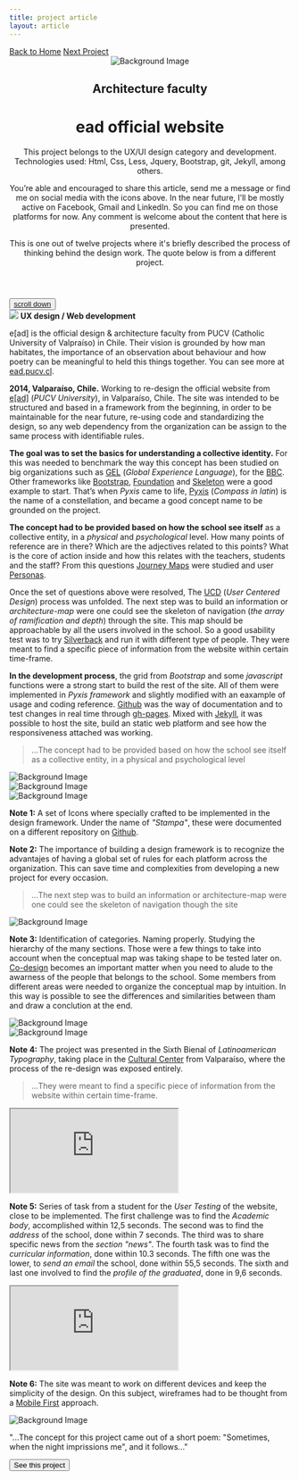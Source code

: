 ```yaml
---
title: project article
layout: article
---
```


<div class="codrops-top clearfix">
	<div class='container'>
	<span class="left"><a class="" href="{{site.baseurl}}/index"><span>Back to Home</span></a>
	</span>
	<span class="right"><a class="" href="{{site.baseurl}}/yo-hubiera-o-hubiese-amado"><span>Next Project</span></a></span>
	</div>
</div>
<header class="header">
	<div class="bg-img"><img src="{{ site.baseurl }}/assets/img/ead/ead-head-f2.jpg" alt="Background Image" /></div>
	<div class='container table-display'>
		<h2 class=''>Architecture faculty</h2>
		<div class="title">
			<h1 class='project-title'>ead official website</h1>
			<div class='row'>
				<div class='col-md-3 d-sm-none d-md-block d-lg-block d-none not-hidden'>
					<div class='icons-intro'>
						<i class='icon-screen1'></i>
					</div>
				<p class="subline">This project belongs to the UX/UI design category and development. Technologies used: Html, Css, Less, Jquery, Bootstrap, git, Jekyll, among others.</p>
				</div>
				<div class='col-md-6 col-sm-12 cols-xs-12 not-hidden'>
					<div class='icons-intro'>
						<a href='#' onclick="window.open('https://www.facebook.com/sharer/sharer.php?u='+encodeURIComponent(location.href), 'facebook-share-dialog', 'width=600,height=600'); return false;"><i class='icon-facebook1 link'></i></a>
						<a href="https://mail.google.com/mail/?view=cm&fs=1&to=fugitloop@gmail.com&su=Hi&body=My name is..." onclick="javascript:window.open(this.href,'', 'menubar=no,toolbar=no,resizable=yes,scrollbars=yes,height=600,width=600');return false;"><i class='icon-googleplus link'></i></a>
						<a href="javascript:void(0)" onclick="window.open( 'https://www.linkedin.com/in/juanantoniogodoyberner/', 'sharer', 'toolbar=0, status=0, width=600, height=600');return false;" title="Linkedin"><i class='icon-linkedin1 link'></i></a>
					</div>
				<p class="subline">You’re able and encouraged to share this article, send me a message or find me on social media with the icons above. In the near future, I’ll be mostly active on Facebook, Gmail and LinkedIn. So you can find me on those platforms for now. Any comment is welcome about the content that here is presented.</p>
				</div>
				<div class='col-md-3 d-sm-none d-md-block d-lg-block d-none not-hidden'>
					<div class='icons-intro'>
						<i class='icon-book-open'></i>
					</div>
				<p class="subline">This is one out of twelve projects where it's briefly described the process of thinking behind the design work. The quote below is from a different project.</p>
				</div>
			</div>
		</div>
	</div>
</header>
<button class="trigger" data-info=""><a href="#section2" class="cd-scroll-down-w cd-image-replace bounce">scroll down</a></button>
<div class='container behind'>
	<div class='row'>
		<div class='col-lg-3 col-md-12 col-sm-12 col-xs-12'>
			<aside class='project-parameters'>
						<img src='{{ site.baseurl }}/assets/img/ead/balcony2.jpg'>
					<span><b>UX design / Web development</b></span>
					<p>e[ad] is the official design & architecture faculty from PUCV (Catholic University of Valpraíso) in Chile. Their vision is grounded by how man habitates, the importance of an observation about behaviour and how poetry can be meaningful to held this things together. You can see more at <a href='https://www.ead.pucv.cl/'>ead.pucv.cl</a>.</p>	
			</aside>
		</div>
		<div class='col-lg-6 col-md-12 col-sm-12 col-xs-12 not-hidden'>
			<article class="content">
				<div>
					<p><b>2014, Valparaíso, Chile.</b> Working to re-design the official website from <a href='https://www.ead.pucv.cl/'>e[ad]</a> (<i>PUCV University</i>), in Valparaíso, Chile. The site was intended to be structured and based in a framework from the beginning, in order to be maintainable for the near future, re-using code and standardizing the design, so any web dependency from the organization can be assign to the same process with identifiable rules.</p>
					<p><b>The goal was to set the basics for understanding a collective identity.</b> For this was needed to benchmark the way this concept has been studied on big organizations such as <a href='https://www.bbc.co.uk/gel/guidelines/category/design-patterns'>GEL</a> (<i>Global Experience Language</i>), for the <a href='https://www.bbc.com/'>BBC</a>. Other frameworks like <a href='https://getbootstrap.com/'>Bootstrap</a>, <a href='https://get.foundation/'>Foundation</a> and <a href='http://getskeleton.com/'>Skeleton</a> were a good example to start. That’s when <i>Pyxis</i> came to life, <a href='https://en.wikipedia.org/wiki/Pyxis'>Pyxis</a> (<i>Compass in latin</i>) is the name of a constellation, and became a good concept name to be grounded on the project.</p>
					<p><b>The concept had to be provided based on how the school see itself</b> as a collective entity, in a <i>physical</i> and <i>psychological</i> level. How many points of reference are in there? Which are the adjectives related to this points? What is the core of action inside and how this relates with the teachers, students and the staff? From this questions <a href='https://en.wikipedia.org/wiki/Customer_experience'>Journey Maps</a> were studied and user <a href='https://es.wikipedia.org/wiki/Persona_(experiencia_de_usuario)'>Personas</a>.</p>
					<p>Once the set of questions above were resolved, The <a href='https://en.wikipedia.org/wiki/User-centered_design'>UCD</a> (<i>User Centered Design</i>) process was unfolded. The next step was to build an information or <i>architecture-map</i> were one could see the skeleton of navigation (<i>the array of ramification and depth</i>) through the site. This map should be approachable by all the users involved in the school. So a good usability test was to try <a href='silverbackapp.com'>Silverback</a> and run it with different type of people. They were meant to find a specific piece of information from the website within certain time-frame.</p>
					<p><b>In the development process</b>, the grid from <i>Bootstrap</i> and some <i>javascript</i> functions were a strong start to build the rest of the site. All of them were implemented in <i>Pyxis framework</i> and slightly modified with an eaxample of usage and coding reference. <a href='https://github.com/'>Github</a> was the way of documentation and to test changes in real time through <a href='https://www.npmjs.com/package/gh-pages'>gh-pages</a>. Mixed with <a href='https://jekyllrb.com/'>Jekyll</a>, it was possible to host the site, build an static web platform and see how the responsiveness attached was working.</p> 
					<blockquote>...The concept had to be provided based on how the school see itself as a collective entity, in a physical and psychological level</blockquote>
					<div class='project-img-horizontal'><img class='centered' src="{{ site.baseurl }}/assets/img/ead/ead-showcase-f.jpg" alt="Background Image"/></div>
					<div class='project-img-vertical'><img src="{{ site.baseurl }}/assets/img/ead/pyxis-f.jpg" alt="Background Image"/></div>
					<div class='project-img-horizontal'><img class='centered' src="{{ site.baseurl }}/assets/img/ead/iconos.png" alt="Background Image"/></div>
					<p><b>Note 1:</b> A set of Icons where specially crafted to be implemented in the design framework. Under the name of <i>"Stampa"</i>, these were documented on a different repository on <a href='https://github.com/eadpucv/stampa'>Github</a>.</p>
					<p><b>Note 2:</b> The importance of building a design framework is to recognize the advantajes of having a global set of rules for each platform across the organization. This can save time and complexities from developing a new project for every occasion.</p>
					<blockquote>...The next step was to build an information or architecture-map were one could see the skeleton of navigation though the site</blockquote>
					<img src="{{ site.baseurl }}/assets/img/ead/Pruebaarqinfo_5.jpg" alt="Background Image"/>
					<p><b>Note 3:</b> Identification of categories. Naming properly. Studying the hierarchy of the many sections. Those were a few things to take into account when the conceptual map was taking shape to be tested later on. <a href='https://medium.com/@thestratosgroup/co-design-a-powerful-force-for-creativity-and-collaboration-bed1e0f13d46'>Co-design</a> becomes an important matter when you need to alude to the awarness of the people that belongs to the school. Some members from different areas were needed to organize the conceptual map by intuition. In this way is possible to see the differences and similarities between tham and draw a conclution at the end.</p>
					<div class='project-img-vertical'><img src="{{ site.baseurl }}/assets/img/ead/arq-info-ead.jpg" alt="Background Image"/></div>
					<div class='project-img-horizontal'><img class='bottom' src="{{ site.baseurl }}/assets/img/ead/bienal.jpg" alt="Background Image"/></div>
					<p><b>Note 4:</b> The project was presented in the Sixth Bienal of <i>Latinoamerican Typography</i>, taking place in the <a href='https://parquecultural.cl/'>Cultural Center</a> from Valparaíso, where the process of the re-design was exposed entirely.</p>
					<blockquote>...They were meant to find a specific piece of information from the website within certain time-frame.</blockquote>
					<iframe src="https://youtube.com/embed/FkQAL6j7ins"></iframe>
					<p><b>Note 5:</b> Series of task from a student for the <i>User Testing</i> of the website, close to be implemented. The first challenge was to find the <i>Academic body</i>, accomplished within 12,5 seconds. The second was to find the <i>address</i> of the school, done within 7 seconds. The third was to share specific news from the <i>section "news"</i>. The fourth task was to find the <i>curricular information</i>, done within 10.3 seconds. The fifth one was the lower, to <i>send an email</i> the school, done within 55,5 seconds. The sixth and last one involved to find the <i>profile of the graduated</i>, done in 9,6 seconds.</p>
					<iframe src="https://youtube.com/embed/66HrBXqDL2I"></iframe>
					<p><b>Note 6:</b> The site was meant to work on different devices and keep the simplicity of the design. On this subject, wireframes had to be thought from a <a href='https://medium.com/@Vincentxia77/what-is-mobile-first-design-why-its-important-how-to-make-it-7d3cf2e29d00'>Mobile First</a> approach.</p>
					<img src="{{ site.baseurl }}/assets/img/ead/pyxis-interactive.gif" alt="Background Image"/>
				</div>
			</article>
		</div>
		<div class='col-lg-3 col-md-12 col-sm-12 col-xs-12'>
			<aside class='project-quote'>
					<p>"...The concept for this project came out of a short poem: "Sometimes, when the night imprissions me", and it follows..."</p>
			</aside>
			<a class='fade-in' href='{{site.baseurl}}/yo-hubiera-o-hubiese-amado'><button class="button button--rayen button--border-thin button--text-thick button--text-upper button--size-s" data-text="See this project"><span>See this project</span></button></a>
		</div>
	</div>
</div>
<div class='container'>
<section class="related">

</section>
	</div>